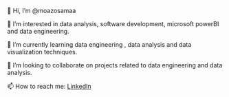 👋 Hi, I’m @moazosamaa

👀 I’m interested in data analysis, software development, microsoft powerBI and data engineering.

🌱 I’m currently learning  data engineering , data analysis and data visualization techniques.   

💞️ I’m looking to collaborate on projects related to data engineering and data analysis.

📫 How to reach me: [LinkedIn](https://www.linkedin.com/in/moaz-osama-434328255/)
